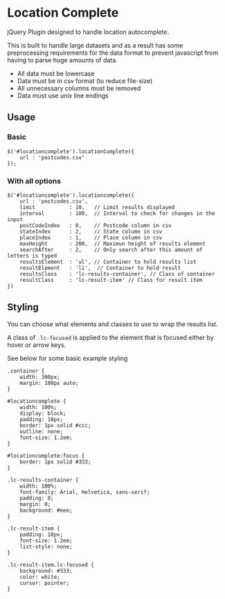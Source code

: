 Location Complete
================

jQuery Plugin designed to handle location autocomplete.

This is built to handle large datasets and as a result has some preprocessing requirements for the data format to prevent javascript from having to parse huge amounts of data.

- All data must be lowercase
- Data must be in csv format (to reduce file-size)
- All unnecessary columns must be removed
- Data must use unix line endings

## Usage

### Basic

    $('#locationcomplete').locationComplete({
        url : 'postcodes.csv'
    });


### With all options

    $('#locationcomplete').locationcomplete({
        url : 'postcodes.csv',
        limit           : 10,   // Limit results displayed
        interval        : 100,  // Interval to check for changes in the input
        postCodeIndex   : 0,    // Postcode column in csv
        stateIndex      : 2,    // State column in csv
        placeIndex      : 1,    // Place column in csv
        maxHeight       : 200,  // Maximun height of results element
        searchAfter     : 2,    // Only search after this amount of letters is typed
        resultsElement  : 'ul', // Container to hold results list
        resultElement   : 'li',  // Container to hold result
        resultsClass    : 'lc-results-container', // Class of container
        resultClass     : 'lc-result-item' // Class for result item
    })


## Styling

You can choose what elements and classes to use to wrap the results list.

A class of `.lc-focused` is applied to the element that is focused either by hover or arrow keys.

See below for some basic example styling

    .container {
        width: 300px;
        margin: 100px auto;
    }

    #locationcomplete {
        width: 100%;
        display: block;
        padding: 10px;
        border: 1px solid #ccc;
        outline: none;
        font-size: 1.2em;
    }

    #locationcomplete:focus {
        border: 1px solid #333;
    }

    .lc-results-container {
        width: 100%;
        font-family: Arial, Helvetica, sans-serif;
        padding: 0;
        margin: 0;
        background: #eee;
    }

    .lc-result-item {
        padding: 10px;
        font-size: 1.2em;
        list-style: none;
    }

    .lc-result-item.lc-focused {
        background: #333;
        color: white;
        cursor: pointer;
    }

